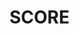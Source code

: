 <tml>
<head>
<style>
  body {
    color=red;
    backgroun color=black;
    }
    </style>
    </head>
    <title>SCOREBOARD</title>
    <body>
     <h1>SCORE<h1>
     </body>
  </html>  
